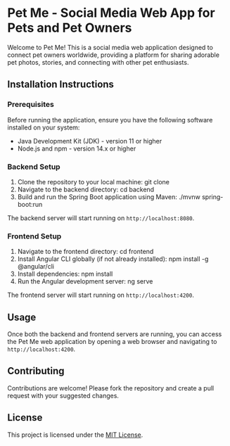 # Pet Me - Social Media Web App for Pets and Pet Owners

Welcome to Pet Me! This is a social media web application designed to connect pet owners worldwide, providing a platform for sharing adorable pet photos, stories, and connecting with other pet enthusiasts.

## Installation Instructions

### Prerequisites
Before running the application, ensure you have the following software installed on your system:

- Java Development Kit (JDK) - version 11 or higher
- Node.js and npm - version 14.x or higher

### Backend Setup
1. Clone the repository to your local machine: git clone <repository-url>
2. Navigate to the backend directory: cd backend
3. Build and run the Spring Boot application using Maven: ./mvnw spring-boot:run

The backend server will start running on `http://localhost:8080`.

### Frontend Setup
1. Navigate to the frontend directory: cd frontend
2. Install Angular CLI globally (if not already installed): npm install -g @angular/cli
3. Install dependencies: npm install
4. Run the Angular development server: ng serve


The frontend server will start running on `http://localhost:4200`.

## Usage
Once both the backend and frontend servers are running, you can access the Pet Me web application by opening a web browser and navigating to `http://localhost:4200`.

## Contributing
Contributions are welcome! Please fork the repository and create a pull request with your suggested changes.

## License
This project is licensed under the [MIT License](LICENSE).













